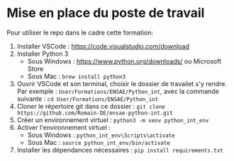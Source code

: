 # Mise en place du poste de travail
Pour utiliser le repo dans le cadre cette formation:
1. Installer VSCode : https://code.visualstudio.com/download
2. Installer Python 3
    - Sous Windows : https://www.python.org/downloads/ ou Microsoft Store
    - Sous Mac : `brew install python3`
3. Ouvrir VSCode et son terminal, choisir le dossier de travailet s'y rendre. Par exemple : `User/Formations/ENSAE/Python_int`, avec la commande suivante : `cd User/Formations/ENSAE/Python_int`
4. Cloner le répertoire git dans ce dossier : `git clone https://github.com/Romain-DE/ensae-python-int.git`
5. Créer un environnement virtuel : `python3 -m venv python_int_env`
6. Activer l'environnement virtuel :
    - Sous Windows : `python_int_env\Scripts\activate`
    - Sous Mac : `source python_int_env/bin/activate`
7. Installer les dépendances nécessaires : `pip install requirements.txt`